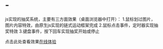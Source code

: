 # -

js实现的抽奖系统，主要有三方面效果（桌面浏览器中打开）：
 1.鼠标划过图片，图片内容特效，由原生js实现的链式运动框架完成 
 2.鼠标点击事件，定时器实现抽奖特效
 3.键盘事件，按下回车实现抽奖开始或停止


点击此处查看效果[在线体验](https://luxuriant825.github.io/lottery-draw/)
